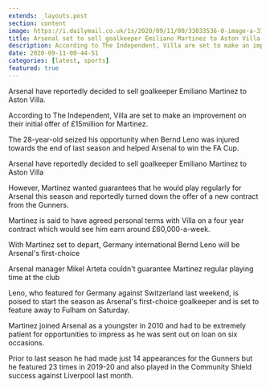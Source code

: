 ```yaml
---
extends: _layouts.post
section: content
image: https://i.dailymail.co.uk/1s/2020/09/11/00/33033536-0-image-a-37_1599781245984.jpg 
title: Arsenal set to sell goalkeeper Emiliano Martinez to Aston Villa for £15m 
description: According to The Independent, Villa are set to make an improvement on their initial offer of £15million for Martinez, who wanted guarantees that he would play regularly this season. 
date: 2020-09-11-00-44-51 
categories: [latest, sports] 
featured: true 
--- 
```

Arsenal have reportedly decided to sell goalkeeper Emiliano Martinez to Aston Villa.

According to The Independent, Villa are set to make an improvement on their initial offer of £15million for Martinez.

The 28-year-old seized his opportunity when Bernd Leno was injured towards the end of last season and helped Arsenal to win the FA Cup. 

Arsenal have reportedly decided to sell goalkeeper Emiliano Martinez to Aston Villa

However, Martinez wanted guarantees that he would play regularly for Arsenal this season and reportedly turned down the offer of a new contract from the Gunners.

Martinez is said to have agreed personal terms with Villa on a four year contract which would see him earn around £60,000-a-week.

With Martinez set to depart, Germany international Bernd Leno will be Arsenal's first-choice

Arsenal manager Mikel Arteta couldn't guarantee Martinez regular playing time at the club

Leno, who featured for Germany against Switzerland last weekend, is poised to start the season as Arsenal's first-choice goalkeeper and is set to feature away to Fulham on Saturday.

Martinez joined Arsenal as a youngster in 2010 and had to be extremely patient for opportunities to impress as he was sent out on loan on six occasions.

Prior to last season he had made just 14 appearances for the Gunners but he featured 23 times in 2019-20 and also played in the Community Shield success against Liverpool last month.

